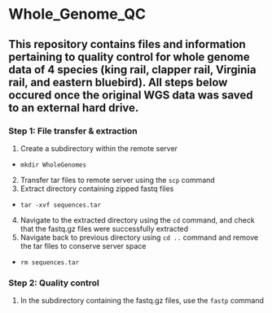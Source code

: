 # Whole_Genome_QC
This repository contains files and information pertaining to quality control for whole genome data of 4 species (king rail, clapper rail, Virginia rail, and eastern bluebird). All steps below occured once the original WGS data was saved to an external hard drive. 
---
### Step 1: File transfer & extraction
1. Create a subdirectory within the remote server
  * `mkdir WholeGenomes`
2. Transfer tar files to remote server using the `scp` command
3. Extract directory containing zipped fastq files 
  * `tar -xvf sequences.tar`
4. Navigate to the extracted directory using the `cd` command, and check that the fastq.gz files were successfully extracted
5. Navigate back to previous directory using `cd ..` command and remove the tar files to conserve server space
  * `rm sequences.tar`

### Step 2: Quality control
1. In the subdirectory containing the fastq.gz files, use the `fastp` command
